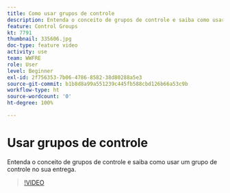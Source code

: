 ```yaml
---
title: Como usar grupos de controle
description: Entenda o conceito de grupos de controle e saiba como usar um grupo de controle no sua entrega.
feature: Control Groups
kt: 7791
thumbnail: 335606.jpg
doc-type: feature video
activity: use
team: WWFRE
role: User
level: Beginner
exl-id: 2f756353-7b06-4786-8582-38d80288a5e3
source-git-commit: b1b8d8a99a551239c445fb588cbd126b66a53c9b
workflow-type: ht
source-wordcount: '0'
ht-degree: 100%

---
```


# Usar grupos de controle

Entenda o conceito de grupos de controle e saiba como usar um grupo de controle no sua entrega.

>[!VIDEO](https://video.tv.adobe.com/v/335606?quality=12&learn=on)
